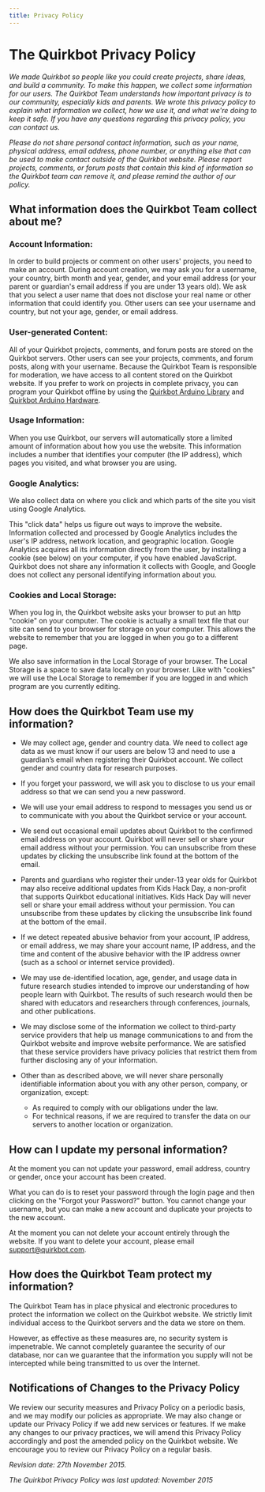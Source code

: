 ```yaml
---
title: Privacy Policy
---
```


# The Quirkbot Privacy Policy

*We made Quirkbot so people like you could create projects, share ideas, and build a community. To make this happen, we collect some information for our users. The Quirkbot Team understands how important privacy is to our community, especially kids and parents. We wrote this privacy policy to explain what information we collect, how we use it, and what we're doing to keep it safe. If you have any questions regarding this privacy policy, you can contact us.*

*Please do not share personal contact information, such as your name, physical address, email address, phone number, or anything else that can be used to make contact outside of the Quirkbot website. Please report projects, comments, or forum posts that contain this kind of information so the Quirkbot team can remove it, and please remind the author of our policy.*

## What information does the Quirkbot Team collect about me?

### Account Information:
In order to build projects or comment on other users' projects, you need to make an account. During account creation, we may ask you for a username, your country, birth month and year, gender, and your email address (or your parent or guardian's email address if you are under 13 years old). We ask that you select a user name that does not disclose your real name or other information that could identify you. Other users can see your username and country, but not your age, gender, or email address.

### User-generated Content:
All of your Quirkbot projects, comments, and forum posts are stored on the Quirkbot servers. Other users can see your projects, comments, and forum posts, along with your username. Because the Quirkbot Team is responsible for moderation, we have access to all content stored on the Quirkbot website. If you prefer to work on projects in complete privacy, you can program your Quirkbot offline by using the [Quirkbot Arduino Library](https://github.com/Quirkbot/QuirkbotArduinoLibrary/releases/latest) and [Quirkbot Arduino Hardware](https://github.com/Quirkbot/QuirkbotArduinoHardware/releases/latest).

### Usage Information:
When you use Quirkbot, our servers will automatically store a limited amount of information about how you use the website. This information includes a number that identifies your computer (the IP address), which pages you visited, and what browser you are using.

### Google Analytics:
We also collect data on where you click and which parts of the site you visit using Google Analytics.

This "click data" helps us figure out ways to improve the website. Information collected and processed by Google Analytics includes the user's IP address, network location, and geographic location. Google Analytics acquires all its information directly from the user, by installing a cookie (see below) on your computer, if you have enabled JavaScript. Quirkbot does not share any information it collects with Google, and Google does not collect any personal identifying information about you.

### Cookies and Local Storage:
When you log in, the Quirkbot website asks your browser to put an http "cookie" on your computer. The cookie is actually a small text file that our site can send to your browser for storage on your computer. This allows the website to remember that you are logged in when you go to a different page.

We also save information in the Local Storage of your browser. The Local Storage is a space to save data locally on your browser. Like with "cookies" we will use the Local Storage to remember if you are logged in and which program are you currently editing.

## How does the Quirkbot Team use my information?

* We may collect age, gender and country data. We need to collect age data as we must know if our users are below 13 and need to use a guardian’s email when registering their Quirkbot account. We collect gender and country data for research purposes.

* If you forget your password, we will ask you to disclose to us your email address so that we can send you a new password.

* We will use your email address to respond to messages you send us or to communicate with you about the Quirkbot service or your account.

* We send out occasional email updates about Quirkbot to the confirmed email address on your account. Quirkbot will never sell or share your email address without your permission. You can unsubscribe from these updates by clicking the unsubscribe link found at the bottom of the email.

* Parents and guardians who register their under-13 year olds for Quirkbot may also receive additional updates from Kids Hack Day, a non-profit that supports Quirkbot educational initiatives. Kids Hack Day will never sell or share your email address without your permission. You can unsubscribe from these updates by clicking the unsubscribe link found at the bottom of the email.

* If we detect repeated abusive behavior from your account, IP address, or email address, we may share your account name, IP address, and the time and content of the abusive behavior with the IP address owner (such as a school or internet service provided).

* We may use de-identified location, age, gender, and usage data in future research studies intended to improve our understanding of how people learn with Quirkbot. The results of such research would then be shared with educators and researchers through conferences, journals, and other publications.

* We may disclose some of the information we collect to third-party service providers that help us manage communications to and from the Quirkbot website and improve website performance. We are satisfied that these service providers have privacy policies that restrict them from further disclosing any of your information.

* Other than as described above, we will never share personally identifiable information about you with any other person, company, or organization, except:
	* As required to comply with our obligations under the law.
	* For technical reasons, if we are required to transfer the data on our servers to another location or organization.

## How can I update my personal information?
At the moment you can not update your password, email address, country or gender, once your account has been created.

What you can do is to reset your password through the login page and then clicking on the "Forgot your Password?" button. You cannot change your username, but you can make a new account and duplicate your projects to the new account.

At the moment you can not delete your account entirely through the website. If you want to delete your account, please email support@quirkbot.com.

## How does the Quirkbot Team protect my information?

The Quirkbot Team has in place physical and electronic procedures to protect the information we collect on the Quirkbot website. We strictly limit individual access to the Quirkbot servers and the data we store on them.

However, as effective as these measures are, no security system is impenetrable. We cannot completely guarantee the security of our database, nor can we guarantee that the information you supply will not be intercepted while being transmitted to us over the Internet.

## Notifications of Changes to the Privacy Policy

We review our security measures and Privacy Policy on a periodic basis, and we may modify our policies as appropriate. We may also change or update our Privacy Policy if we add new services or features. If we make any changes to our privacy practices, we will amend this Privacy Policy accordingly and post the amended policy on the Quirkbot website. We encourage you to review our Privacy Policy on a regular basis.

*Revision date: 27th November 2015.*

*The Quirkbot Privacy Policy was last updated: November 2015*

